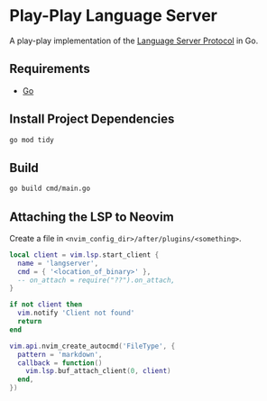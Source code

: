 # Play-Play Language Server

A play-play implementation of the [Language Server Protocol](https://microsoft.github.io/language-server-protocol/specifications/lsp/3.17/specification/) in Go.

## Requirements

- [Go](https://go.dev/)

## Install Project Dependencies

```bash
go mod tidy
```

## Build

```bash
go build cmd/main.go
```

## Attaching the LSP to Neovim

Create a file in `<nvim_config_dir>/after/plugins/<something>`.
```lua
local client = vim.lsp.start_client {
  name = 'langserver',
  cmd = { '<location_of_binary>' },
  -- on_attach = require("??").on_attach,
}

if not client then
  vim.notify 'Client not found'
  return
end

vim.api.nvim_create_autocmd('FileType', {
  pattern = 'markdown',
  callback = function()
    vim.lsp.buf_attach_client(0, client)
  end,
})
```
